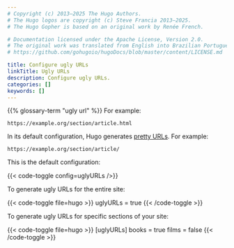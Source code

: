 ```yaml
---
# Copyright (c) 2013–2025 The Hugo Authors.
# The Hugo logos are copyright (c) Steve Francia 2013–2025.
# The Hugo Gopher is based on an original work by Renée French.

# Documentation licensed under the Apache License, Version 2.0.
# The original work was translated from English into Brazilian Portuguese.
# https://github.com/gohugoio/hugoDocs/blob/master/content/LICENSE.md

title: Configure ugly URLs
linkTitle: Ugly URLs
description: Configure ugly URLs.
categories: []
keywords: []
---
```


{{% glossary-term "ugly url" %}}&nbsp;For example:

```text
https://example.org/section/article.html
```

In its default configuration, Hugo generates [pretty URLs](g). For example:
```text
https://example.org/section/article/
```

This is the default configuration:

{{< code-toggle config=uglyURLs />}}

To generate ugly URLs for the entire site:

{{< code-toggle file=hugo >}}
uglyURLs = true
{{< /code-toggle >}}

To generate ugly URLs for specific sections of your site:

{{< code-toggle file=hugo >}}
[uglyURLs]
books = true
films = false
{{< /code-toggle >}}
